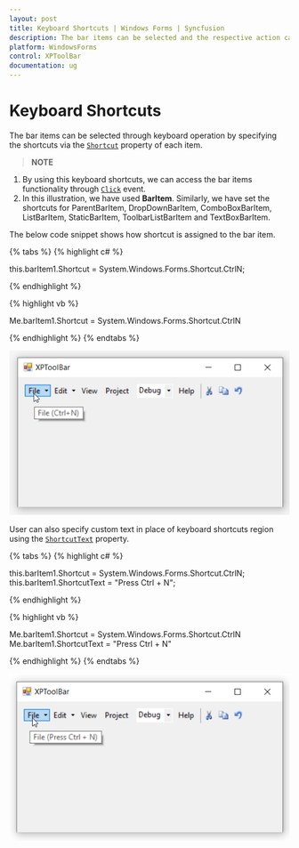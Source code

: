 ```yaml
---
layout: post
title: Keyboard Shortcuts | Windows Forms | Syncfusion
description: The bar items can be selected and the respective action can be done by specifying the shortcuts
platform: WindowsForms
control: XPToolBar
documentation: ug
---
```


# Keyboard Shortcuts 

The bar items can be selected through keyboard operation by specifying the shortcuts via the [`Shortcut`](https://help.syncfusion.com/cr/windowsforms/Syncfusion.Windows.Forms.Tools.XPMenus.BarItem.html#Syncfusion_Windows_Forms_Tools_XPMenus_BarItem__ctor_System_String_System_EventHandler_System_Windows_Forms_Shortcut_) property of each item.

>**NOTE**      
1. By using this keyboard shortcuts, we can access the bar items functionality through [`Click`](https://help.syncfusion.com/cr/windowsforms/Syncfusion.Windows.Forms.Tools.XPMenus.BarItem.html) event.               
2. In this illustration, we have used **BarItem**. Similarly, we have set the shortcuts for ParentBarItem, DropDownBarItem, ComboBoxBarItem, ListBarItem, StaticBarItem, ToolbarListBarItem and TextBoxBarItem.


The below code snippet shows how shortcut is assigned to the bar item.

{% tabs %}
{% highlight c# %}

this.barItem1.Shortcut = System.Windows.Forms.Shortcut.CtrlN;

{% endhighlight %}

{% highlight vb %}

Me.barItem1.Shortcut = System.Windows.Forms.Shortcut.CtrlN

{% endhighlight %}
{% endtabs %}

![Keyboard Shortcuts](Shortcut_Images/Shortcut.png)

User can also specify custom text in place of keyboard shortcuts region using the [`ShortcutText`](https://help.syncfusion.com/cr/windowsforms/Syncfusion.Windows.Forms.Tools.XPMenus.BarItem.html#Syncfusion_Windows_Forms_Tools_XPMenus_BarItem_ShortcutText) property.

{% tabs %}
{% highlight c# %}

this.barItem1.Shortcut = System.Windows.Forms.Shortcut.CtrlN;
this.barItem1.ShortcutText = "Press Ctrl + N";

{% endhighlight %}

{% highlight vb %}

Me.barItem1.Shortcut = System.Windows.Forms.Shortcut.CtrlN
Me.barItem1.ShortcutText = "Press Ctrl + N"

{% endhighlight %}
{% endtabs %}

![Keyboard Shortcuts](Shortcut_Images/Shortcut1.png)
